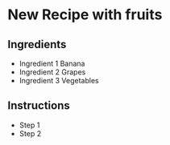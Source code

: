 # New Recipe with fruits

## Ingredients

- Ingredient 1 Banana
- Ingredient 2 Grapes
- Ingredient 3 Vegetables


## Instructions

- Step 1 
- Step 2
